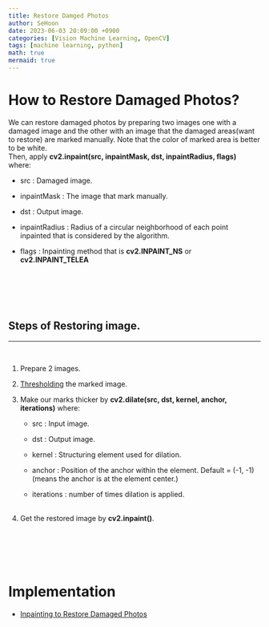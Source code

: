 ```yaml
---
title: Restore Damged Photos
author: SeHoon
date: 2023-06-03 20:09:00 +0900
categories: [Vision Machine Learning, OpenCV]
tags: [machine learning, python]
math: true
mermaid: true
---
```


# How to Restore Damaged Photos?
We can restore damaged photos by preparing two images one with a damaged image and the other with an image that the damaged areas(want to restore) are marked manually. Note that the color of marked area is better to be white.<br>
Then, apply **cv2.inpaint(src, inpaintMask, dst, inpaintRadius, flags)** where:<br>

+ src : Damaged image.

+ inpaintMask : The image that mark manually.

+ dst : Output image.

+ inpaintRadius : Radius of a circular neighborhood of each point inpainted that is considered by the algorithm.

+ flags : Inpainting method that is **cv2.INPAINT_NS** or **cv2.INPAINT_TELEA**

<br><br><br><br>

## Steps of Restoring image.
---
<br>

1. Prepare 2 images.

2. [Thresholding](https://csh970605.github.io/posts/Thresholding/) the marked image.

3. Make our marks thicker by **cv2.dilate(src, dst, kernel, anchor, iterations)** where: <br>

    + src : Input image.

    + dst : Output image.

    + kernel : Structuring element used for dilation.

    + anchor : Position of the anchor within the element. Default = (-1, -1)(means the anchor is at the element center.)

    + iterations : number of times dilation is applied.
    <br><br>

4. Get the restored image by **cv2.inpaint()**.

<br><br><br><br>

# Implementation

+ [Inpainting to Restore Damaged Photos](https://github.com/csh970605/Modern_Computer_Vision/blob/main/OpenCV/37.%20Inpainting%20to%20Restore%20Damaged%20Photos.ipynb)